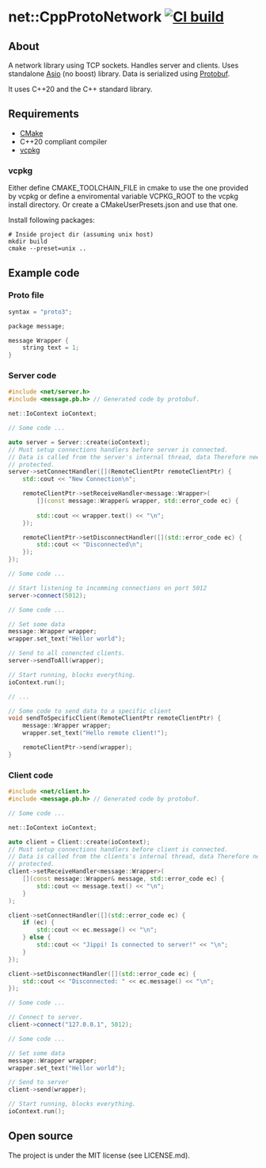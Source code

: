 # net::CppProtoNetwork [![CI build](https://github.com/mwthinker/CppProtoNetwork/actions/workflows/ci.yml/badge.svg)](https://github.com/mwthinker/CppProtoNetwork/actions/workflows/ci.yml)
## About
A network library using TCP sockets. Handles server and clients. Uses standalone [Asio](https://think-async.com/Asio/) (no boost) library. Data is serialized using [Protobuf](https://developers.google.com/protocol-buffers/).

It uses C++20 and the C++ standard library.

## Requirements
* [CMake](https://cmake.org/)
* C++20 compliant compiler
* [vcpkg](https://github.com/microsoft/vcpkg)

### vcpkg
Either define CMAKE_TOOLCHAIN_FILE in cmake to use the one provided by vcpkg or define a enviromental variable VCPKG_ROOT to the vcpkg install directory. Or create a CMakeUserPresets.json and use that one.

Install following packages:
```
# Inside project dir (assuming unix host)
mkdir build
cmake --preset=unix ..
```

## Example code
### Proto file

```c
syntax = "proto3";

package message;

message Wrapper {
    string text = 1;
}
```

### Server code

```C++
#include <net/server.h>
#include <message.pb.h> // Generated code by protobuf.

net::IoContext ioContext;

// Some code ...

auto server = Server::create(ioContext);
// Must setup connections handlers before server is connected.
// Data is called from the server's internal thread, data Therefore need to be
// protected.
server->setConnectHandler([](RemoteClientPtr remoteClientPtr) {
    std::cout << "New Connection\n";

    remoteClientPtr->setReceiveHandler<message::Wrapper>(
        [](const message::Wrapper& wrapper, std::error_code ec) {
        
        std::cout << wrapper.text() << "\n";
    });

    remoteClientPtr->setDisconnectHandler([](std::error_code ec) {
        std::cout << "Disconnected\n";
    });
});

// Some code ...

// Start listening to incomming connections on port 5012
server->connect(5012);

// Some code ...

// Set some data
message::Wrapper wrapper;
wrapper.set_text("Hellor world");

// Send to all conencted clients.
server->sendToAll(wrapper);

// Start running, blocks everything.
ioContext.run();

// ...

// Some code to send data to a specific client
void sendToSpecificClient(RemoteClientPtr remoteClientPtr) {
    message::Wrapper wrapper;
    wrapper.set_text("Hello remote client!");

    remoteClientPtr->send(wrapper);
}
```

### Client code

```C++
#include <net/client.h>
#include <message.pb.h> // Generated code by protobuf.

// Some code ...

net::IoContext ioContext;

auto client = Client::create(ioContext);
// Must setup connections handlers before client is connected.
// Data is called from the clients's internal thread, data Therefore need to be
// protected.
client->setReceiveHandler<message::Wrapper>(
    [](const message::Wrapper& message, std::error_code ec) {
        std::cout << message.text() << "\n";
    }
);

client->setConnectHandler([](std::error_code ec) {
    if (ec) {
        std::cout << ec.message() << "\n";
    } else {
        std::cout << "Jippi! Is connected to server!" << "\n";
    }
});

client->setDisconnectHandler([](std::error_code ec) {
    std::cout << "Disconnected: " << ec.message() << "\n";
});

// Some code ...

// Connect to server.
client->connect("127.0.0.1", 5012);

// Some code ...

// Set some data
message::Wrapper wrapper;
wrapper.set_text("Hellor world");

// Send to server
client->send(wrapper);

// Start running, blocks everything.
ioContext.run();


```

## Open source
The project is under the MIT license (see LICENSE.md).
